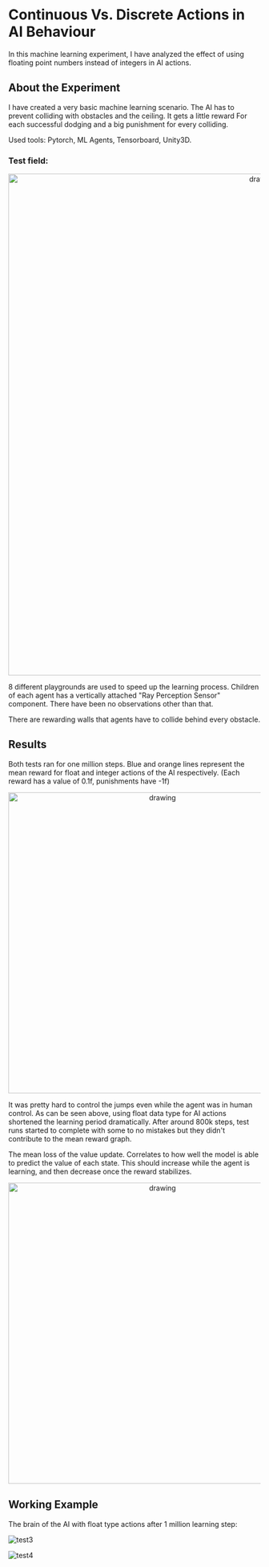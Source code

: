 # Continuous Vs. Discrete Actions in AI Behaviour 
In this machine learning experiment, I have analyzed the effect of using floating point numbers instead of integers in AI actions. 

## About the Experiment

I have created a very basic machine learning scenario. The AI has to prevent colliding with obstacles and the ceiling. It gets a little reward For each successful dodging and a big punishment for every colliding.

Used tools: Pytorch, ML Agents, Tensorboard, Unity3D.

### Test field:
<p align="center">
   <img src="https://user-images.githubusercontent.com/64265868/118036872-c9049b80-b375-11eb-8db3-eeefac0763c0.png" alt="drawing" width="1000"/>
</p>

8 different playgrounds are used to speed up the learning process. Children of each agent has a vertically attached "Ray Perception Sensor" component. There have been no observations other than that.

There are rewarding walls that agents have to collide behind every obstacle. 

## Results

Both tests ran for one million steps. Blue and orange lines represent the mean reward for float and integer actions of the AI respectively.
(Each reward has a value of 0.1f, punishments have -1f)

<p align="center">
<img src="https://user-images.githubusercontent.com/64265868/118035386-d15bd700-b373-11eb-8858-84aa18f43515.jpg" alt="drawing" width="600"/>
</p>

It was pretty hard to control the jumps even while the agent was in human control. As can be seen above, using float data type for AI actions shortened the learning period dramatically. After around 800k steps, test runs started to complete with some to no mistakes but they didn't contribute to the mean reward graph.

The mean loss of the value update. Correlates to how well the model is able to predict the value of each state. This should increase while the agent is learning, and then decrease once the reward stabilizes.

<p align="center">
<img src="https://user-images.githubusercontent.com/64265868/118036278-0d436c00-b375-11eb-912f-2cb735ba0e4b.jpg" alt="drawing" width="600"/>
</p>

## Working Example

The brain of the AI with float type actions after 1 million learning step:


![test3](https://user-images.githubusercontent.com/64265868/118038183-79bf6a80-b377-11eb-8160-1a21d6620db8.gif)



![test4](https://user-images.githubusercontent.com/64265868/118038201-7e841e80-b377-11eb-891f-1700da1c8079.gif)

